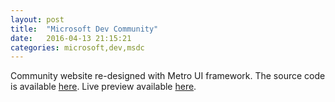 ```yaml
---
layout: post
title:  "Microsoft Dev Community"
date:   2016-04-13 21:15:21
categories: microsoft,dev,msdc
---
```

Community website re-designed with Metro UI framework. The source code is available [here](https://github.com/nikhilnayak98/msdcwebapp/tree/gh-pages). Live preview available [here](https://nikhilnayak98.github.io/msdcwebapp/).
